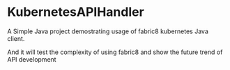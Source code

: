 # KubernetesAPIHandler
A Simple Java project demostrating usage of fabric8 kubernetes Java client. 

And it will test the complexity of using fabric8 and show the future trend of API development
